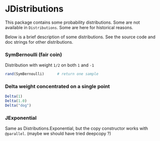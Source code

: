 # JDistributions

This package contains some probability distributions. Some are not
available in `Distributions`. Some are here for historical reasons.

Below is a brief description of some distributions.
See the source code and doc strings for other distributions.

### SymBernoulli (fair coin)

Distribution with weight `1/2` on both `1` and `-1`

```julia
rand(SymBernoulli)      # return one sample
```

### Delta weight concentrated on  a single point

```julia
Delta(1)
Delta(1.0)
Delta("dog")
```

### JExponential

Same as Distributions.Exponential, but the copy constructor
works with `@parallel`. (maybe we should have tried deepcopy ?)


